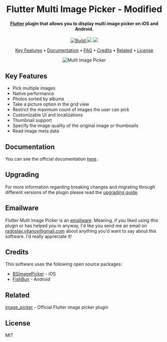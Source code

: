 
<h1 align="center">
  Flutter Multi Image Picker - Modified
  <br>
</h1>

<h4 align="center">
  <a href="https://flutter.io" target="_blank">Flutter</a> plugin that allows you to display multi image picker on iOS and Android.
</h4>

<p align="center">
  <a href="https://pub.dartlang.org/packages/multi_image_picker">
    <img src="https://img.shields.io/travis/Sh1d0w/multi_image_picker.svg"
         alt="Build">
  </a>
  <a href="https://pub.dartlang.org/packages/multi_image_picker"><img src="https://img.shields.io/pub/v/multi_image_picker.svg"></a>
  <a href="https://www.buymeacoffee.com/Sh1d0w">
    <img src="https://img.shields.io/badge/$-donate-ff69b4.svg?maxAge=2592000&amp;style=flat">
  </a>
</p>

<p align="center">
  <a href="#key-features">Key Features</a> •
  <a href="https://sh1d0w.github.io/multi_image_picker/#/">Documentation</a> •
  <a href="https://sh1d0w.github.io/multi_image_picker/#/faq">FAQ</a> •
  <a href="#credits">Credits</a> •
  <a href="#related">Related</a> •
  <a href="#license">License</a>
</p>

<p align="center">
  <img src="https://github.com/Sh1d0w/multi_image_picker/raw/master/screenshots/hero.png" alt="Multi Image Picker" />
</p>

## Key Features

* Pick multiple images
* Native performance
* Photos sorted by albums
* Take a picture option in the grid view
* Restrict the maximum count of images the user can pick
* Customizable UI and localizations
* Thumbnail support
* Specify the image quality of the original image or thumbnails
* Read image meta data

## Documentation

You can see the official documentation [here](https://sh1d0w.github.io/multi_image_picker/#/).

## Upgrading

For more information regarding breaking changes and migrating through different versions of the plugin please read the [upgrading guide](https://sh1d0w.github.io/multi_image_picker/#/upgrading).

## Emailware

Flutter Multi Image Picker is an [emailware](https://en.wiktionary.org/wiki/emailware). Meaning, if you liked using this plugin or has helped you in anyway, I'd like you send me an email on <radoslav.vitanov@gmail.com> about anything you'd want to say about this software. I'd really appreciate it!

## Credits

This software uses the following open source packages:

- [BSImagePicker](https://github.com/mikaoj/BSImagePicker) - iOS
- [FishBun](https://github.com/sangcomz/FishBun) - Android

## Related

[image_picker](https://pub.dartlang.org/packages/image_picker) - Official Flutter image picker plugin


## License

MIT
